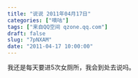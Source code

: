 ```yaml
---
title: "说说 2011年04月17日"
categories: ["嘀咕"]
tags: ["来自QQ空间 qzone.qq.com"]
draft: false
slug: "7pNXAM"
date: "2011-04-17 10:00:00"
---
```


我还是每天要进5次女厕所，我会到处去说吗。
